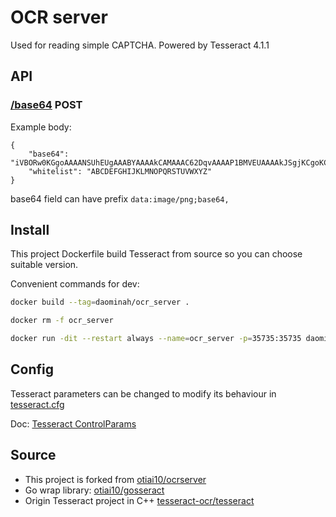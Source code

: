 # OCR server

Used for reading simple CAPTCHA. Powered by Tesseract 4.1.1 

## API

### [/base64](http://127.0.0.1:35735/base64) POST  

Example body:

````
{
    "base64": "iVBORw0KGgoAAAANSUhEUgAAABYAAAAkCAMAAAC62DqvAAAAP1BMVEUAAAAkJSgjKCgoKCglJSgjJSckJSgjJSkkJCYnJycnJycqKiokJSgjJSckJSgkJCclJSglJSklJSwaGhokJSjbbGjNAAAAFHRSTlMA8joT0HDMil0hGgbVtaWVUkQpCmqOj4cAAABQSURBVCjP5cg3DoAwEATAdcSBjP//VtCVvkWixlMOPqopFL0utmayWt8ek15puibTtT/cGtki0UWQnl3Xxcj7/u2gf/EPoL+B/gHlXJcdb24oNg3pSN9UAQAAAABJRU5ErkJggg==",
    "whitelist": "ABCDEFGHIJKLMNOPQRSTUVWXYZ"
}
````

base64 field can have prefix `data:image/png;base64,` 

## Install

This project Dockerfile build Tesseract from source so you can choose 
suitable version.

Convenient commands for dev:
````bash
docker build --tag=daominah/ocr_server .

docker rm -f ocr_server

docker run -dit --restart always --name=ocr_server -p=35735:35735 daominah/ocr_server
````

## Config

Tesseract parameters can be changed to modify its behaviour
in [tesseract.cfg](./tesseract.cfg)

Doc: [Tesseract ControlParams](https://tesseract-ocr.github.io/tessdoc/ControlParams.html)

## Source

* This project is forked from [otiai10/ocrserver](https://github.com/otiai10/ocrserver)
* Go wrap library: [otiai10/gosseract](https://github.com/otiai10/gosseract)
* Origin Tesseract project in C++ [tesseract-ocr/tesseract](https://github.com/tesseract-ocr/tesseract)
